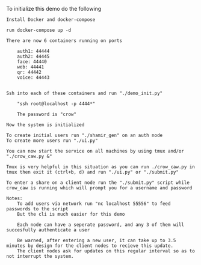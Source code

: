 To initialize this demo do the following

    Install Docker and docker-compose
    
    run docker-compose up -d

    There are now 6 containers running on ports 

        auth1: 44444
        auth2: 44445
        face: 44440
        web: 44441
        qr: 44442
        voice: 44443
        
    
    Ssh into each of these containers and run "./demo_init.py"

        "ssh root@localhost -p 4444*"

        The password is "crow"

    Now the system is initialized

    To create initial users run "./shamir_gen" on an auth node
    To create more users run "./ui.py"

    You can now start the service on all machines by using tmux and/or "./crow_caw.py &"

    Tmux is very helpful in this situation as you can run ./crow_caw.py in tmux then exit it (ctrl+b, d) and run "./ui.py" or "./submit.py"

    To enter a share on a client node run the "./submit.py" script while crow_caw is running which will prompt you for a username and password

    Notes:
        To add users via network run "nc localhost 55556" to feed passwords to the script
        But the cli is much easier for this demo

        Each node can have a seperate password, and any 3 of them will succesfully authenticate a user

        Be warned, after entering a new user, it can take up to 3.5 minutes by design for the client nodes to recieve this update.
        The client nodes ask for updates on this regular interval so as to not interrupt the system.
